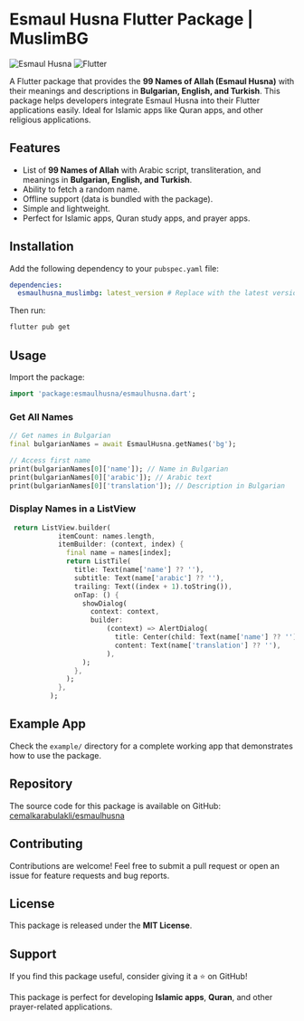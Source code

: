 # Esmaul Husna Flutter Package | MuslimBG 

![Esmaul Husna](https://img.shields.io/badge/Esmaul%20Husna-99%20Names-blue)
![Flutter](https://img.shields.io/badge/Flutter-Package-blue)

A Flutter package that provides the **99 Names of Allah (Esmaul Husna)** with their meanings and descriptions in **Bulgarian, English, and Turkish**. This package helps developers integrate Esmaul Husna into their Flutter applications easily. Ideal for Islamic apps like Quran apps, and other religious applications.

## Features
- List of **99 Names of Allah** with Arabic script, transliteration, and meanings in **Bulgarian, English, and Turkish**.
- Ability to fetch a random name.
- Offline support (data is bundled with the package).
- Simple and lightweight.
- Perfect for Islamic apps, Quran study apps, and prayer apps.

## Installation
Add the following dependency to your `pubspec.yaml` file:

```yaml
dependencies:
  esmaulhusna_muslimbg: latest_version # Replace with the latest version
```

Then run:

```sh
flutter pub get
```

## Usage

Import the package:

```dart
import 'package:esmaulhusna/esmaulhusna.dart';
```

### Get All Names
```dart 
// Get names in Bulgarian
final bulgarianNames = await EsmaulHusna.getNames('bg');

// Access first name
print(bulgarianNames[0]['name']); // Name in Bulgarian
print(bulgarianNames[0]['arabic']); // Arabic text
print(bulgarianNames[0]['translation']); // Description in Bulgarian
```

### Display Names in a ListView
```dart
 return ListView.builder(
            itemCount: names.length,
            itemBuilder: (context, index) {
              final name = names[index];
              return ListTile(
                title: Text(name['name'] ?? ''),
                subtitle: Text(name['arabic'] ?? ''),
                trailing: Text((index + 1).toString()),
                onTap: () {
                  showDialog(
                    context: context,
                    builder:
                        (context) => AlertDialog(
                          title: Center(child: Text(name['name'] ?? '')),
                          content: Text(name['translation'] ?? ''),
                        ),
                  );
                },
              );
            },
          );
```

## Example App
Check the `example/` directory for a complete working app that demonstrates how to use the package.

## Repository
The source code for this package is available on GitHub: [cemalkarabulakli/esmaulhusna](https://github.com/cemalkarabulakli/esmaulhusna)

## Contributing
Contributions are welcome! Feel free to submit a pull request or open an issue for feature requests and bug reports.

## License
This package is released under the **MIT License**.

## Support
If you find this package useful, consider giving it a ⭐ on GitHub!

This package is perfect for developing **Islamic apps**, **Quran**, and other prayer-related applications.
